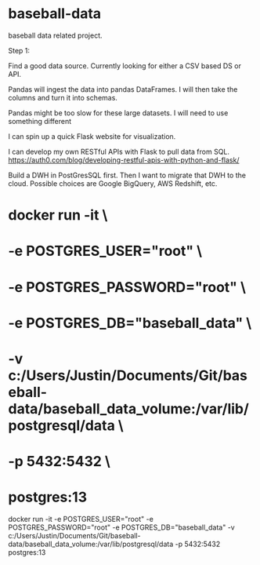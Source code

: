 # baseball-data
baseball data related project.

Step 1: 

Find a good data source. Currently looking for either a CSV based DS or API. 

Pandas will ingest the data into pandas DataFrames. I will then take the columns and turn it into schemas. 

Pandas might be too slow for these large datasets. I will need to use something different

I can spin up a quick Flask website for visualization.

I can develop my own RESTful APIs with Flask to pull data from SQL.
    https://auth0.com/blog/developing-restful-apis-with-python-and-flask/

Build a DWH in PostGresSQL first. Then I want to migrate that DWH to the cloud. Possible choices are Google BigQuery, AWS Redshift, etc.

# docker run -it \
#   -e POSTGRES_USER="root" \
#   -e POSTGRES_PASSWORD="root" \
#   -e POSTGRES_DB="baseball_data" \
#   -v c:/Users/Justin/Documents/Git/baseball-data/baseball_data_volume:/var/lib/postgresql/data \
#   -p 5432:5432 \
#  postgres:13

docker run -it -e POSTGRES_USER="root" -e POSTGRES_PASSWORD="root" -e POSTGRES_DB="baseball_data" -v c:/Users/Justin/Documents/Git/baseball-data/baseball_data_volume:/var/lib/postgresql/data -p 5432:5432 postgres:13
